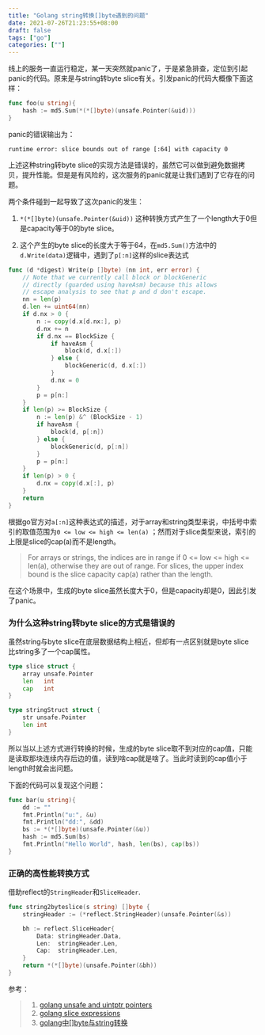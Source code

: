 ```yaml
---
title: "Golang string转换[]byte遇到的问题"
date: 2021-07-26T21:23:55+08:00
draft: false
tags: ["go"]
categories: [""]
---
```



线上的服务一直运行稳定，某一天突然就panic了，于是紧急排查，定位到引起panic的代码。原来是与string转byte slice有关。引发panic的代码大概像下面这样：

```go
func foo(u string){
	hash := md5.Sum(*(*[]byte)(unsafe.Pointer(&uid)))
}
```

panic的错误输出为：

```shell
runtime error: slice bounds out of range [:64] with capacity 0
```

上述这种string转byte slice的实现方法是错误的，虽然它可以做到避免数据拷贝，提升性能。但是是有风险的，这次服务的panic就是让我们遇到了它存在的问题。

两个条件碰到一起导致了这次panic的发生：

1. `*(*[]byte)(unsafe.Pointer(&uid))` 这种转换方式产生了一个length大于0但是capacity等于0的byte slice。

2. 这个产生的byte slice的长度大于等于64，在`md5.Sum()`方法中的`d.Write(data)`逻辑中，遇到了`p[:n]`这样的slice表达式

```go
func (d *digest) Write(p []byte) (nn int, err error) {
	// Note that we currently call block or blockGeneric
	// directly (guarded using haveAsm) because this allows
	// escape analysis to see that p and d don't escape.
	nn = len(p)
	d.len += uint64(nn)
	if d.nx > 0 {
		n := copy(d.x[d.nx:], p)
		d.nx += n
		if d.nx == BlockSize {
			if haveAsm {
				block(d, d.x[:])
			} else {
				blockGeneric(d, d.x[:])
			}
			d.nx = 0
		}
		p = p[n:]
	}
	if len(p) >= BlockSize {
		n := len(p) &^ (BlockSize - 1)
		if haveAsm {
			block(d, p[:n])
		} else {
			blockGeneric(d, p[:n])
		}
		p = p[n:]
	}
	if len(p) > 0 {
		d.nx = copy(d.x[:], p)
	}
	return
}
```

根据go官方对`a[:n]`这种表达式的描述，对于array和string类型来说，中括号中索引的取值范围为`0 <= low <= high <= len(a)` ；然而对于slice类型来说，索引的上限是slice的cap(a)而不是length。

> For arrays or strings, the indices are in range if 0 <= low <= high <= len(a), otherwise they are out of range. For slices, the upper index bound is the slice capacity cap(a) rather than the length. 



在这个场景中，生成的byte slice虽然长度大于0，但是capacity却是0，因此引发了panic。


### 为什么这种string转byte slice的方式是错误的

虽然string与byte slice在底层数据结构上相近，但却有一点区别就是byte slice 比string多了一个cap属性。


```go
type slice struct {
	array unsafe.Pointer
	len   int
	cap   int
}

type stringStruct struct {
	str unsafe.Pointer
	len int
}
```


所以当以上述方式进行转换的时候，生成的byte slice取不到对应的cap值，只能是读取那块连续内存后边的值，读到啥cap就是啥了。当此时读到的cap值小于length时就会出问题。

下面的代码可以复现这个问题：

```go
func bar(u string){
	dd := ""
	fmt.Println("u:", &u)
	fmt.Println("dd:", &dd)
	bs := *(*[]byte)(unsafe.Pointer(&u))
	hash := md5.Sum(bs)
	fmt.Println("Hello World", hash, len(bs), cap(bs))
}
```


### 正确的高性能转换方式

借助reflect的`StringHeader`和`SliceHeader`.

```go
func string2byteslice(s string) []byte {
    stringHeader := (*reflect.StringHeader)(unsafe.Pointer(&s))

    bh := reflect.SliceHeader{
        Data: stringHeader.Data,
        Len:  stringHeader.Len,
        Cap:  stringHeader.Len,
    }
    return *(*[]byte)(unsafe.Pointer(&bh))
}
```

参考：

> 1. [golang unsafe and uintptr pointers](https://www.programmersought.com/article/57634222415/)
> 2. [golang slice expressions](https://golang.org/ref/spec#Slice_expressions)
> 3. [golang中\[\]byte与string转换](https://segmentfault.com/a/1190000037679588)
